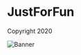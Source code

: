 # JustForFun
Copyright 2020

![Banner](https://raw.githubusercontent.com/MrAbdurakhimov/MrAbdurakhimov/main/mrabdurakhimov.png)
